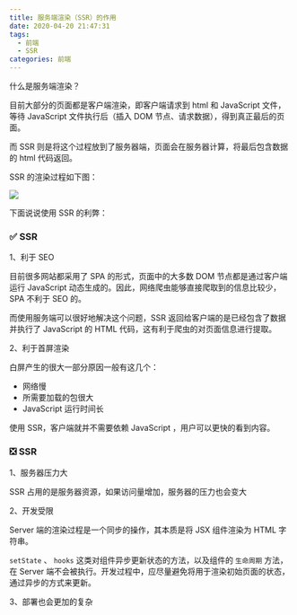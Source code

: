 ```yaml
---
title: 服务端渲染（SSR）的作用
date: 2020-04-20 21:47:31
tags:
  - 前端
  - SSR
categories: 前端
---
```


什么是服务端渲染？

目前大部分的页面都是客户端渲染，即客户端请求到 html 和 JavaScript 文件，等待 JavaScript 文件执行后（插入 DOM 节点、请求数据），得到真正最后的页面。

而 SSR 则是将这个过程放到了服务器端，页面会在服务器计算，将最后包含数据的 html 代码返回。

SSR 的渲染过程如下图：

![](https://mayandev.oss-cn-hangzhou.aliyuncs.com/blog/blog-ssr-1.jpeg)

下面说说使用 SSR 的利弊：

### ✅ SSR

1、利于 SEO

目前很多网站都采用了 SPA 的形式，页面中的大多数 DOM 节点都是通过客户端运行 JavaScript 动态生成的。因此，网络爬虫能够直接爬取到的信息比较少， SPA 不利于 SEO 的。

而使用服务端可以很好地解决这个问题，SSR 返回给客户端的是已经包含了数据并执行了 JavaScript 的 HTML 代码，这有利于爬虫的对页面信息进行提取。

2、利于首屏渲染

白屏产生的很大一部分原因一般有这几个：

- 网络慢
- 所需要加载的包很大
- JavaScript 运行时间长

使用 SSR，客户端就并不需要依赖 JavaScript ，用户可以更快的看到内容。

### ❎ SSR

1、服务器压力大

SSR 占用的是服务器资源，如果访问量增加，服务器的压力也会变大

2、开发受限

Server 端的渲染过程是一个同步的操作，其本质是将 JSX 组件渲染为 HTML 字符串。

`setState` 、 `hooks` 这类对组件异步更新状态的方法，以及组件的 `生命周期` 方法，在 Server 端不会被执行。开发过程中，应尽量避免将用于渲染初始页面的状态，通过异步的方式来更新。

3、部署也会更加的复杂